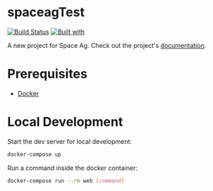 # spaceagTest

[![Build Status](https://travis-ci.org/GuillermoRuizDev/spaceagTest.svg?branch=master)](https://travis-ci.org/GuillermoRuizDev/spaceagTest)
[![Built with](https://img.shields.io/badge/Built_with-Cookiecutter_Django_Rest-F7B633.svg)](https://github.com/agconti/cookiecutter-django-rest)

A new project for Space Ag. Check out the project's [documentation](http://GuillermoRuizDev.github.io/spaceagTest/).

# Prerequisites

- [Docker](https://docs.docker.com/docker-for-mac/install/)  

# Local Development

Start the dev server for local development:
```bash
docker-compose up
```

Run a command inside the docker container:

```bash
docker-compose run --rm web [command]
```
